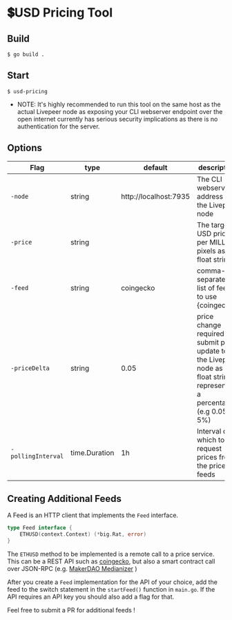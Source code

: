 # 💲USD Pricing Tool 

## Build 

`$ go build .`

## Start 

`$ usd-pricing`

* NOTE: It's highly recommended to run this tool on the same host as the actual Livepeer node as exposing your CLI webserver endpoint over the open internet currently has serious security implications as there is no authentication for the server. 

## Options

| Flag     | type | default | description |
|----------|------|---------|-------------|
| `-node`  |  string    |    http://localhost:7935     |     The CLI webserver address of the Livepeer node        |
| `-price` |   string   |         |      The target USD price per MILLION pixels  as a float string     |
| `-feed`  |  string    |    coingecko     |   comma-separated list of feeds to use {coingecko}          |
| `-priceDelta`         |   string   |    0.05     |    price change required to submit price update to the Livepeer node  as a float string representing a percentage (e.g 0.05 == 5%)        |
|  `-pollingInterval`        |  time.Duration    |     1h    |   Interval on which to request prices from the price feeds          |

## Creating Additional Feeds

A Feed is an HTTP client that implements the `Feed` interface.

```go
type Feed interface {
	ETHUSD(context.Context) (*big.Rat, error)
}
```

The `ETHUSD` method to be implemented is a remote call to a price service. This can be a REST API such as [coingecko](https://www.coingecko.com/en/api),  but also a smart contract call over JSON-RPC (e.g. [MakerDAO Medianizer](https://developer.makerdao.com/feeds/) )

After you create a `Feed` implementation for the API of your choice, add the feed to the switch statement in the `startFeed()` function in `main.go`. If the API requires an API key you should also add a flag for that. 

Feel free to submit a PR for additional feeds ! 
